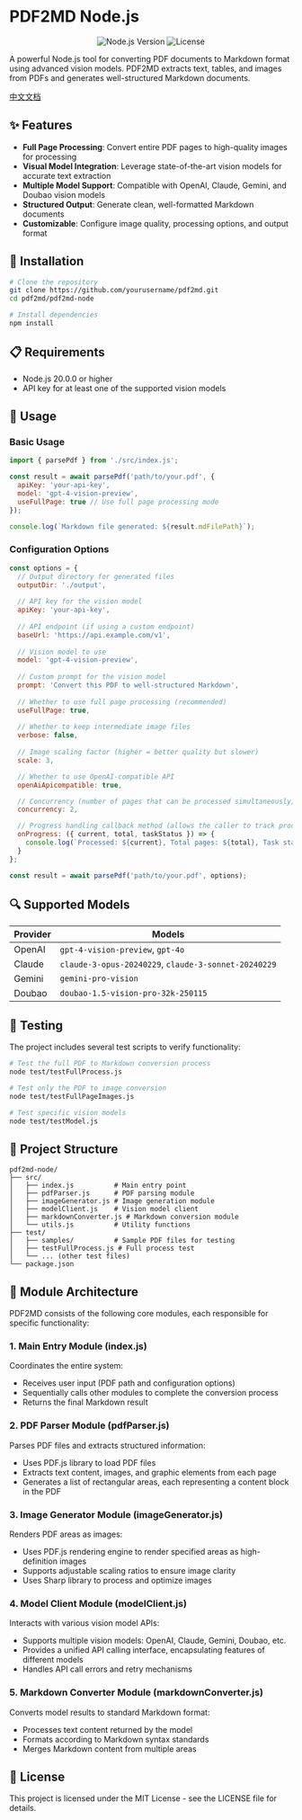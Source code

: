 # PDF2MD Node.js

<p align="center">
  <img src="https://img.shields.io/badge/node-%3E%3D%2020.0.0-brightgreen" alt="Node.js Version">
  <img src="https://img.shields.io/badge/license-MIT-blue" alt="License">
</p>

A powerful Node.js tool for converting PDF documents to Markdown format using advanced vision models. PDF2MD extracts text, tables, and images from PDFs and generates well-structured Markdown documents.

[中文文档](README.zh-CN.md)

## ✨ Features

- **Full Page Processing**: Convert entire PDF pages to high-quality images for processing
- **Visual Model Integration**: Leverage state-of-the-art vision models for accurate text extraction
- **Multiple Model Support**: Compatible with OpenAI, Claude, Gemini, and Doubao vision models
- **Structured Output**: Generate clean, well-formatted Markdown documents
- **Customizable**: Configure image quality, processing options, and output format

## 🚀 Installation

```bash
# Clone the repository
git clone https://github.com/yourusername/pdf2md.git
cd pdf2md/pdf2md-node

# Install dependencies
npm install
```

## 📋 Requirements

- Node.js 20.0.0 or higher
- API key for at least one of the supported vision models

## 🔧 Usage

### Basic Usage

```javascript
import { parsePdf } from './src/index.js';

const result = await parsePdf('path/to/your.pdf', {
  apiKey: 'your-api-key',
  model: 'gpt-4-vision-preview',
  useFullPage: true // Use full page processing mode
});

console.log(`Markdown file generated: ${result.mdFilePath}`);
```

### Configuration Options

```javascript
const options = {
  // Output directory for generated files
  outputDir: './output',
  
  // API key for the vision model
  apiKey: 'your-api-key',
  
  // API endpoint (if using a custom endpoint)
  baseUrl: 'https://api.example.com/v1',
  
  // Vision model to use
  model: 'gpt-4-vision-preview',
  
  // Custom prompt for the vision model
  prompt: 'Convert this PDF to well-structured Markdown',
  
  // Whether to use full page processing (recommended)
  useFullPage: true,
  
  // Whether to keep intermediate image files
  verbose: false,
  
  // Image scaling factor (higher = better quality but slower)
  scale: 3,

  // Whether to use OpenAI-compatible API
  openAiApicompatible: true,

  // Concurrency (number of pages that can be processed simultaneously)
  concurrency: 2,

  // Progress handling callback method (allows the caller to track processing progress; the entire conversion task is only considered complete when the taskStatus is finished)
  onProgress: ({ current, total, taskStatus }) => {
    console.log(`Processed: ${current}, Total pages: ${total}, Task status: ${taskStatus}`);
  }
};

const result = await parsePdf('path/to/your.pdf', options);
```

## 🔍 Supported Models

| Provider | Models |
|----------|--------|
| OpenAI   | `gpt-4-vision-preview`, `gpt-4o` |
| Claude   | `claude-3-opus-20240229`, `claude-3-sonnet-20240229` |
| Gemini   | `gemini-pro-vision` |
| Doubao   | `doubao-1.5-vision-pro-32k-250115` |

## 🧪 Testing

The project includes several test scripts to verify functionality:

```bash
# Test the full PDF to Markdown conversion process
node test/testFullProcess.js

# Test only the PDF to image conversion
node test/testFullPageImages.js

# Test specific vision models
node test/testModel.js
```

## 📁 Project Structure

```
pdf2md-node/
├── src/
│   ├── index.js          # Main entry point
│   ├── pdfParser.js      # PDF parsing module
│   ├── imageGenerator.js # Image generation module
│   ├── modelClient.js    # Vision model client
│   ├── markdownConverter.js # Markdown conversion module
│   └── utils.js          # Utility functions
├── test/
│   ├── samples/          # Sample PDF files for testing
│   ├── testFullProcess.js # Full process test
│   └── ... (other test files)
└── package.json
```

## 🔄 Module Architecture

PDF2MD consists of the following core modules, each responsible for specific functionality:

### 1. Main Entry Module (index.js)

Coordinates the entire system:
- Receives user input (PDF path and configuration options)
- Sequentially calls other modules to complete the conversion process
- Returns the final Markdown result

### 2. PDF Parser Module (pdfParser.js)

Parses PDF files and extracts structured information:
- Uses PDF.js library to load PDF files
- Extracts text content, images, and graphic elements from each page
- Generates a list of rectangular areas, each representing a content block in the PDF

### 3. Image Generator Module (imageGenerator.js)

Renders PDF areas as images:
- Uses PDF.js rendering engine to render specified areas as high-definition images
- Supports adjustable scaling ratios to ensure image clarity
- Uses Sharp library to process and optimize images

### 4. Model Client Module (modelClient.js)

Interacts with various vision model APIs:
- Supports multiple vision models: OpenAI, Claude, Gemini, Doubao, etc.
- Provides a unified API calling interface, encapsulating features of different models
- Handles API call errors and retry mechanisms

### 5. Markdown Converter Module (markdownConverter.js)

Converts model results to standard Markdown format:
- Processes text content returned by the model
- Formats according to Markdown syntax standards
- Merges Markdown content from multiple areas

## 📄 License

This project is licensed under the MIT License - see the LICENSE file for details.
